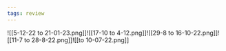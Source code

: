```yaml
---
tags: review 
---
```

![[5-12-22 to 21-01-23.png]]![[17-10 to 4-12.png]]![[29-8 to 16-10-22.png]]![[11-7 to 28-8-22.png]]![[to 10-07-22.png]]